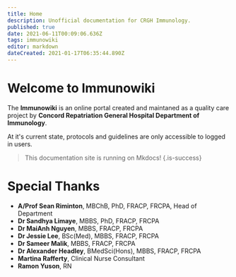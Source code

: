 ```yaml
---
title: Home
description: Unofficial documentation for CRGH Immunology.
published: true
date: 2021-06-11T00:09:06.636Z
tags: immunowiki
editor: markdown
dateCreated: 2021-01-17T06:35:44.890Z
---
```


# Welcome to Immunowiki

The **Immunowiki** is an online portal created and maintaned as a quality care project by **Concord Repatriation General Hospital Department of Immunology**.

At it's current state, protocols and guidelines are only accessible to logged in users.

> This documentation site is running on Mkdocs!
{.is-success}

# Special Thanks

- **A/Prof Sean Riminton**,	MBChB, PhD, FRACP, FRCPA, Head of Department
- **Dr Sandhya Limaye**, 	MBBS, PhD, FRACP, FRCPA
- **Dr MaiAnh Nguyen**, 	MBBS, FRACP, FRCPA
- **Dr Jessie Lee**, 	BSc(Med), MBBS, FRACP, FRCPA
- **Dr Sameer Malik**, 	MBBS, FRACP, FRCPA
- **Dr Alexander Headley**, 	BMedSci(Hons), MBBS, FRACP, FRCPA
- **Martina Rafferty**, Clinical Nurse Consultant
- **Ramon Yuson**,	RN